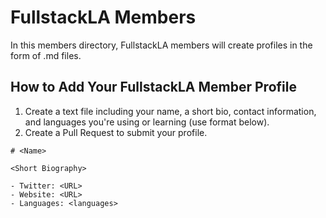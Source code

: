 # FullstackLA Members

In this members directory, FullstackLA members will create profiles in the form of .md files.

## How to Add Your FullstackLA Member Profile

1. Create a text file including your name, a short bio, contact information, and languages you're using or learning (use format below).
2. Create a Pull Request to submit your profile.


```
# <Name>

<Short Biography>

- Twitter: <URL>
- Website: <URL>
- Languages: <languages>
```
